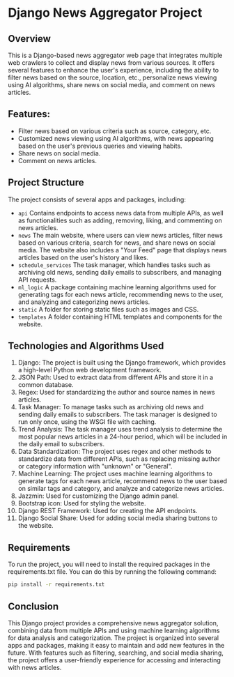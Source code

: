 # Django News Aggregator Project

## Overview

This is a Django-based news aggregator web page that integrates multiple web crawlers to collect and display news from
various sources. It offers several features to enhance the user's experience, including the ability to filter news based
on the source, location, etc., personalize news viewing using AI algorithms, share news on social media, and comment on
news articles.

## Features:

- Filter news based on various criteria such as source, category, etc.
- Customized news viewing using AI algorithms, with news appearing based on the user's previous queries and viewing
  habits.
- Share news on social media.
- Comment on news articles.

## Project Structure

The project consists of several apps and packages, including:

- `api` Contains endpoints to access news data from multiple APIs, as well as functionalities such as adding,
  removing, liking, and commenting on news articles.
- `news` The main website, where users can view news articles, filter news based on various criteria, search for news,
  and share news on social media. The website also includes a "Your Feed" page that displays news articles based on the
  user's history and likes.
- `schedule_services` The task manager, which handles tasks such as archiving old news, sending daily emails to
  subscribers, and managing API requests.
- `ml_logic` A package containing machine learning algorithms used for generating tags for each news article,
  recommending news to the user, and analyzing and categorizing news articles.
- `static` A folder for storing static files such as images and CSS.
- `templates` A folder containing HTML templates and components for the website.

## Technologies and Algorithms Used

1. Django: The project is built using the Django framework, which provides a high-level Python web development
   framework.
2. JSON Path: Used to extract data from different APIs and store it in a common database.
3. Regex: Used for standardizing the author and source names in news articles.
4. Task Manager: To manage tasks such as archiving old news and sending daily emails to subscribers. The task manager is
   designed to run only once, using the WSGI file with caching.
5. Trend Analysis: The task manager uses trend analysis to determine the most popular news articles in a 24-hour period,
   which will be included in the daily email to subscribers.
6. Data Standardization: The project uses regex and other methods to standardize data from different APIs, such as
   replacing missing author or category information with "unknown" or "General".
7. Machine Learning: The project uses machine learning algorithms to generate tags for each news article, recommend news
   to the user based on similar tags and category, and analyze and categorize news articles.
8. Jazzmin: Used for customizing the Django admin panel.
9. Bootstrap icon: Used for styling the website.
10. Django REST Framework: Used for creating the API endpoints.
11. Django Social Share: Used for adding social media sharing buttons to the website.

## Requirements

To run the project, you will need to install the required packages in the requirements.txt file. You can do this by
running the following command:

```bash
pip install -r requirements.txt
```

## Conclusion

This Django project provides a comprehensive news aggregator solution, combining data from multiple APIs and using
machine learning algorithms for data analysis and categorization. The project is organized into several apps and
packages, making it easy to maintain and add new features in the future. With features such as filtering, searching, and
social media sharing, the project offers a user-friendly experience for accessing and interacting with news articles.